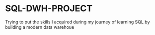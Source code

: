 # SQL-DWH-PROJECT
Trying to put the skills I acquired during my journey of learning SQL by building a modern data warehoue

